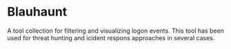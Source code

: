 # Blauhaunt
A tool collection for filtering and visualizing logon events. This tool has been used for threat hunting and icident respons approaches in several cases.
